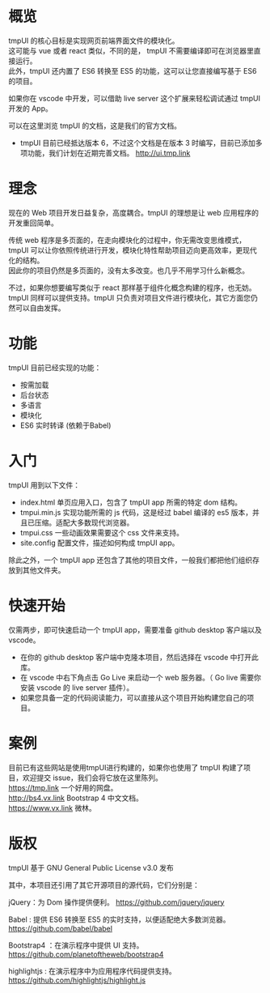 # 概览   
tmpUI 的核心目标是实现网页前端界面文件的模块化。   
这可能与 vue 或者 react 类似，不同的是， tmpUI 不需要编译即可在浏览器里直接运行。   
此外，tmpUI 还内置了 ES6 转换至 ES5 的功能，这可以让您直接编写基于 ES6 的项目。
   
如果你在 vscode 中开发，可以借助 live server 这个扩展来轻松调试通过 tmpUI 开发的 App。  

可以在这里浏览 tmpUI 的文档，这是我们的官方文档。    
* tmpUI 目前已经抵达版本 6，不过这个文档是在版本 3 时编写，目前已添加多项功能，我们计划在近期完善文档。
http://ui.tmp.link  

# 理念  
现在的 Web 项目开发日益复杂，高度耦合。tmpUI 的理想是让 web 应用程序的开发重回简单。  

传统 web 程序是多页面的，在走向模块化的过程中，你无需改变思维模式，tmpUI 可以让你依照传统进行开发，模块化特性帮助项目迈向更高效率，更现代化的结构。  
因此你的项目仍然是多页面的，没有太多改变。也几乎不用学习什么新概念。

不过，如果你想要编写类似于 react 那样基于组件化概念构建的程序，也无妨。tmpUI 同样可以提供支持。tmpUI 只负责对项目文件进行模块化，其它方面您仍然可以自由发挥。

# 功能
tmpUI 目前已经实现的功能：

* 按需加载
* 后台状态
* 多语言
* 模块化
* ES6 实时转译 (依赖于Babel) 

# 入门
tmpUI 用到以下文件：
* index.html 单页应用入口，包含了 tmpUI app 所需的特定 dom 结构。
* tmpui.min.js 实现功能所需的 js 代码，这是经过 babel 编译的 es5 版本，并且已压缩。适配大多数现代浏览器。
* tmpui.css 一些动画效果需要这个 css 文件来支持。
* site.config 配置文件，描述如何构成 tmpUI app。

除此之外，一个 tmpUI app 还包含了其他的项目文件，一般我们都把他们组织存放到其他文件夹。

# 快速开始
仅需两步，即可快速启动一个 tmpUI app，需要准备 github desktop 客户端以及 vscode。

* 在你的 github desktop 客户端中克隆本项目，然后选择在 vscode 中打开此库。
* 在 vscode 中右下角点击 Go Live 来启动一个 web 服务器。（ Go live 需要你安装 vscode 的 live server 插件）。
* 如果您具备一定的代码阅读能力，可以直接从这个项目开始构建您自己的项目。

# 案例

目前已有这些网站是使用tmpUI进行构建的，如果你也使用了 tmpUI 构建了项目，欢迎提交 issue，我们会将它放在这里陈列。  
https://tmp.link 一个好用的网盘。  
http://bs4.vx.link Bootstrap 4 中文文档。  
https://www.vx.link 微林。  

# 版权

tmpUI 基于 GNU General Public License v3.0 发布  

其中，本项目还引用了其它开源项目的源代码，它们分别是：

jQuery：为 Dom 操作提供便利。
https://github.com/jquery/jquery

Babel : 提供 ES6 转换至 ES5 的实时支持，以便适配绝大多数浏览器。
https://github.com/babel/babel

Bootstrap4 ：在演示程序中提供 UI 支持。   
https://github.com/planetoftheweb/bootstrap4   

highlightjs : 在演示程序中为应用程序代码提供支持。   
https://github.com/highlightjs/highlight.js
